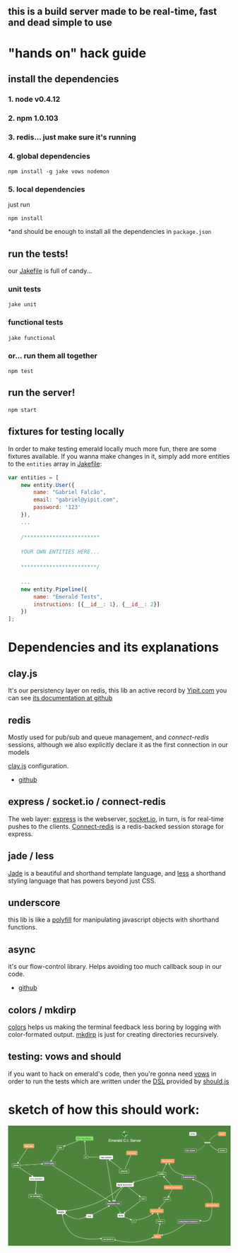 ## this is a build server made to be real-time, fast and dead simple to use


# "hands on" hack guide

## install the dependencies

### 1. node v0.4.12
### 2. npm 1.0.103
### 3. redis... just make sure it's running
### 4. global dependencies

```
npm install -g jake vows nodemon
```

### 5. local dependencies

just run

```
npm install
```

*and should be enough to install all the dependencies in `package.json`

## run the tests!

our [Jakefile](https://github.com/Yipit/emerald/blob/master/Jakefile) is full of candy...

### unit tests
```
jake unit
```

### functional tests
```
jake functional
```

### or... run them all together
```
npm test
```

## run the server!

```
npm start
```

## fixtures for testing locally

In order to make testing emerald locally much more fun, there are some fixtures available.
If you wanna make changes in it, simply add more entities to the `entities` array in [Jakefile](https://github.com/Yipit/emerald/blob/master/Jakefile):

```javascript
var entities = [
    new entity.User({
        name: "Gabriel Falcão",
        email: "gabriel@yipit.com",
        password: '123'
    }),
    ...

    /************************

    YOUR OWN ENTITIES HERE...

    ************************/

    ...
    new entity.Pipeline({
        name: "Emerald Tests",
        instructions: [{__id__: 1}, {__id__: 2}]
    })
];
```

# Dependencies and its explanations

## clay.js

It's our persistency layer on redis, this lib an active record by
[Yipit.com](http://yipit.com) you can see
[its documentation at github](http://github.com/Yipit/clay.js)

## redis

Mostly used for pub/sub and queue management, and *connect-redis*
sessions, although we also explicitly declare it as the first
connection in our models

[clay.js](http://github.com/Yipit/clay.js) configuration.

* [github](http://github.com/Yipit/clay.js)

## express / socket.io / connect-redis

The web layer: [express](http://github.com/visionmedia/express) is the
webserver, [socket.io](http://socket.io), in turn, is for real-time pushes to the clients. [Connect-redis](https://github.com/visionmedia/connect-redis) is a redis-backed session storage for express.

## jade / less

[Jade](http://github.com/visionmedia/jade) is a beautiful and
shorthand template language, and [less](http://lesscss.org/) a
shorthand styling language that has powers beyond just CSS.

## underscore

this lib is like a
[polyfill](http://remysharp.com/2010/10/08/what-is-a-polyfill/) for
manipulating javascript objects with shorthand functions.

## async

it's our flow-control library. Helps avoiding too much callback soup
in our code.

* [github](https://github.com/caolan/async)

## colors / mkdirp

[colors](https://github.com/Marak/colors.js) helps us making the
terminal feedback less boring by logging with color-formated
output. [mkdirp](https://github.com/substack/node-mkdirp) is just for
creating directories recursively.

## testing: vows and should

if you want to hack on emerald's code, then you're gonna need [vows](http://vowsjs.org/) in order to run the tests which are written under the [DSL](http://en.wikipedia.org/wiki/Domain-specific_language) provided by [should.js](https://github.com/visionmedia/should.js)
# sketch of how this should work:

![diagram](https://github.com/Yipit/emerald/raw/master/design/emerald.png)
